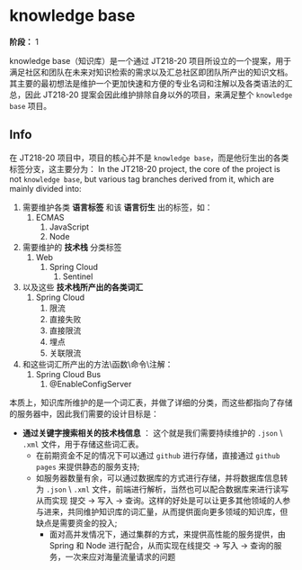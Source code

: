 # knowledge base
**阶段：** 1

knowledge base（知识库）是一个通过 JT218-20 项目所设立的一个提案，用于满足社区和团队在未来对知识检索的需求以及汇总社区即团队所产出的知识文档。其主要的最初想法是维护一个更加快速和方便的专业名词和注解以及各类语法的汇总，因此 JT218-20 提案会因此维护排除自身以外的项目，来满足整个 ```knowledge base``` 项目。


## Info
在 JT218-20 项目中，项目的核心并不是 ```knowledge base```，而是他衍生出的各类标签分支，这主要分为：
In the JT218-20 project, the core of the project is not ```knowledge base```, but various tag branches derived from it, which are mainly divided into:

1. 需要维护各类 **语言标签** 和该 **语言衍生** 出的标签，如：
    1. ECMAS
        1. JavaScript
        2. Node
2. 需要维护的 **技术栈** 分类标签
    1. Web
        1. Spring Cloud
            1. Sentinel
3. 以及这些 **技术栈所产出的各类词汇**
    1. Spring Cloud
        1. 限流
        2. 直接失败
        3. 直接限流
        4. 埋点
        5. 关联限流
4. 和这些词汇所产出的方法\函数\命令\注解：
    1. Spring Cloud Bus
        1. @EnableConfigServer

本质上，知识库所维护的是一个词汇表，并做了详细的分类，而这些都指向了存储的服务器中，因此我们需要的设计目标是：

- **通过关键字搜索相关的技术栈信息** ： 这个就是我们需要持续维护的 ```.json``` \ ```.xml``` 文件，用于存储这些词汇表。
    - 在前期资金不足的情况下可以通过 ```github``` 进行存储，直接通过 ```github pages``` 来提供静态的服务支持;
    - 如服务器数量有余，可以通过数据库的方式进行存储，并将数据库信息转为 ```.json``` \ ```.xml``` 文件，前端进行解析，当然也可以配合数据库来进行读写从而实现 提交 -> 写入 -> 查询。这样的好处是可以让更多其他领域的人参与进来，共同维护知识库的词汇量，从而提供面向更多领域的知识库，但缺点是需要资金的投入;
        - 面对高并发情况下，通过集群的方式，来提供高性能的服务提供，由 Spring 和 Node 进行配合，从而实现在线提交 -> 写入 -> 查询的服务，一次来应对海量流量请求的问题
